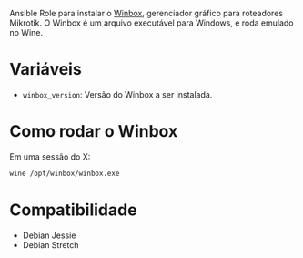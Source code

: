 Ansible Role para instalar o [Winbox](http://www.mikrotik.com/), gerenciador
gráfico para roteadores Mikrotik. O Winbox é um arquivo executável para
Windows, e roda emulado no Wine.

# Variáveis

- `winbox_version`: Versão do Winbox a ser instalada.

# Como rodar o Winbox

Em uma sessão do X:

```bash
wine /opt/winbox/winbox.exe
```

# Compatibilidade

- Debian Jessie
- Debian Stretch
